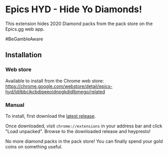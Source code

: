 # Epics HYD - Hide Yo Diamonds!

This extension hides 2020 Diamond packs from the pack store on the Epics.gg web app.

\#BeGambleAware

## Installation

### Web store

Available to install from the Chrome web store: https://chrome.google.com/webstore/detail/epics-hyd/ldilbbcjkcbdjpeeoidnpgkdidlbmego/related

### Manual

To install, first download the [latest release](https://github.com/ianleckey/epics-hyd/releases).

Once downloaded, visit `chrome://extensions` in your address bar and click "Load unpacked". Browse to the downloaded release and heypresto!

No more diamond packs in the pack store! You can finally spend your gold coins on something useful.
